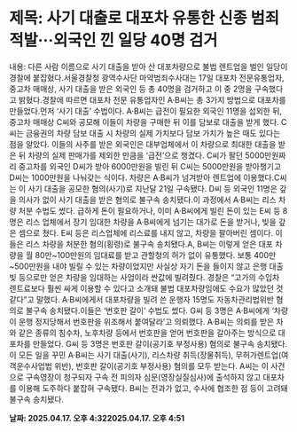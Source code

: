 # **제목: 사기 대출로 대포차 유통한 신종 범죄 적발···외국인 낀 일당 40명 검거**

  내용: 다른 사람 이름으로 사기 대출을 받아 산 대포차량으로 불법 렌트업을 벌인 일당이 경찰에 붙잡혔다.서울경찰청 광역수사단 마약범죄수사대는 17일 대포차 전문유통업자, 중고차 매매상, 사기 대출을 받은 외국인 등 총 40명을 검거하고 이 중 2명을 구속했다고 밝혔다.경찰에 따르면 대포차 전문 유통업자인 A·B씨는 총 3가지 방법으로 대포차를 만들었다.먼저 ‘사기 대출’ 수법이다. A·B씨는 급전이 필요한 외국인 11명을 섭외한 뒤, 중고차 매매상 C씨와 공모해 이들이 차량을 구매한 뒤 이를 담보로 대출을 받게 했다. C씨는 금융권의 차량 담보 대출 시 차량의 실제 가치보다 담보 가치가 높은 때도 있다는 점을 알았다. 이들의 사주를 받은 외국인은 대부업체에서 이 차량으로 최대한 대출을 받은 뒤 차량의 실제 판매가를 제외한 만큼을 ‘급전’으로 챙겼다. C씨가 팔던 5000만원짜리 중고차를 외국인 D씨가 받아 6000만원을 빌린 뒤 C씨는 5000만원을 받아챙기고 D씨는 1000만원을 나눠갖는 식이다. 차량은 A·B씨가 넘겨받아 렌트업에 이용했다.C씨는 이 사기 대출을 공모한 혐의(사기)로 지난달 21일 구속됐다. D씨 등 외국인 11명은 갚을 의사가 없이 사기 대출을 받은 혐의로 불구속 송치됐다.이 과정에서 A·B씨는 리스 차량 처분 수법도 썼다. 급하게 돈이 필요하거나, 이미 A·B씨에게 빌린 돈이 있는 E씨 등 8명은 리스 업체에서 장기 임대한 차량을 A·B씨에게 넘기는 대가로 돈을 받거나, 빚을 갚은 셈으로 쳤다. E씨 등은 리스업체에 리스료를 내지 않고, 차량을 팔아버린 셈이다. 이들은 리스 차량을 처분한 혐의(횡령)로 불구속 송치됐다.A, B씨는 이렇게 얻은 대포 차량을 월 80만~100만원의 임대료를 받고 관할청의 허가 없이 유통했다. 보통 400만~500만원을 내야 빌릴 수 있는 차량이었지만 사실상 자기 돈을 들이지 않고 은행 대출빚 등으로만 얻은 차량을 임대하는 사업이라 싼값에 빌려줬다. 경찰은 “고가의 수입차 렌트료보다 훨씬 싸게 이용할 수 있다고 소개돼 불법 대포차량임에도 수요가 많았던 것 같다”고 말했다. A·B씨에게서 대포차량을 빌려 쓴 운행자 15명도 자동차관리법위반 혐의로 불구속 송치됐다.이들은 ‘번호판 갈이’ 수법도 썼다. G씨 등 3명은 A·B씨에게 ‘차량이 운행 정지당해서 번호판을 위조해서 붙여달라’고 의뢰했다. A·B씨는 의뢰를 받은 차와 같은 종류의 침수차, 노후차량 등에서 번호판을 얻어 번호판을 갈아주는 방식으로 대포차를 만들었다. G씨 등 3명은 번호판 갈이(공기호 부정사용) 혐의로 불구속 송치됐다.이 모든 일을 꾸민 A·B씨는 사기 대출(사기), 리스차량 취득(장물취득), 무허가렌트업(여객운수사업법 위반), 번호판 갈이(공기호 부정사용) 혐의를 모두 받는다. A씨는 이 사건으로 구속영장이 청구되자 구속 전 피의자 심문(영장실질심사)에 출석하지 않고 대포차를 이용해 도주하다 붙잡혀 구속됐다. B씨는 전과가 없고, 수사에 협조한 점 등이 고려돼 불구속 송치됐다.

  **날짜: 2025.04.17. 오후 4:322025.04.17. 오후 4:51**